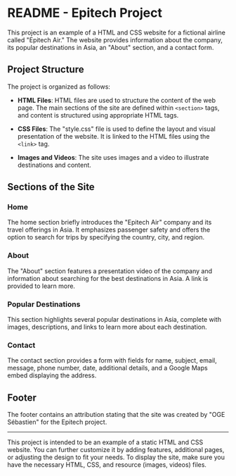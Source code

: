 # README - Epitech Project

This project is an example of a HTML and CSS website for a fictional airline called "Epitech Air." The website provides information about the company, its popular destinations in Asia, an "About" section, and a contact form.

## Project Structure

The project is organized as follows:

- **HTML Files**: HTML files are used to structure the content of the web page. The main sections of the site are defined within `<section>` tags, and content is structured using appropriate HTML tags.

- **CSS Files**: The "style.css" file is used to define the layout and visual presentation of the website. It is linked to the HTML files using the `<link>` tag.

- **Images and Videos**: The site uses images and a video to illustrate destinations and content.

## Sections of the Site

### Home

The home section briefly introduces the "Epitech Air" company and its travel offerings in Asia. It emphasizes passenger safety and offers the option to search for trips by specifying the country, city, and region.

### About

The "About" section features a presentation video of the company and information about searching for the best destinations in Asia. A link is provided to learn more.

### Popular Destinations

This section highlights several popular destinations in Asia, complete with images, descriptions, and links to learn more about each destination.

### Contact

The contact section provides a form with fields for name, subject, email, message, phone number, date, additional details, and a Google Maps embed displaying the address.

## Footer

The footer contains an attribution stating that the site was created by "OGE Sébastien" for the Epitech project.

---

This project is intended to be an example of a static HTML and CSS website. You can further customize it by adding features, additional pages, or adjusting the design to fit your needs. To display the site, make sure you have the necessary HTML, CSS, and resource (images, videos) files.

